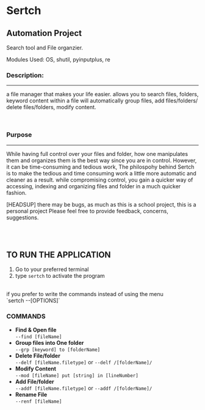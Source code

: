 # Sertch

## Automation Project
Search tool and File organzier.

Modules Used: OS, shutil, pyinputplus, re

### Description:
___
a file manager that makes your life easier. allows you to search files, folders, keyword content within a file
will automatically group files, add files/folders/ delete files/folders, modify content.

<br>

### Purpose
___
While having full control over your files and folder, how one manipulates them and organizes them is the best way since you are in control.
However, it can be time-consuming and tedious work, The philospohy behind Sertch is to make the tedious and time consuming work a little more automatic and cleaner as a result.
while compromising control, you gain a quicker way of accessing, indexing and organizing files and folder in a much quicker fashion.

[HEADSUP]
there may be bugs, as much as this is a school project, this is a personal project
Please feel free to provide feedback, concerns, suggestions.

<br>
<br>

## TO RUN THE APPLICATION
1. Go to your preferred terminal
2. type `sertch` to activate the program
<br>
if you prefer to write the commands instead of using the menu <br>
`sertch --[OPTIONS]` <br>

### COMMANDS <br>
- **Find & Open file** <br>
    `--find [fileName]` <br>
- **Group files into One folder** <br>
    `--grp [keyword] to [folderName]` <br>
- **Delete File/folder** <br>
    `--delf [fileName.filetype]` or `--delf /[folderName]/`<br>
- **Modify Content** <br>
    `--mod [fileName] put [string] in [lineNumber]` <br>
- **Add File/folder** <br>
    `--addf [fileName.filetype]` or `--addf /[folderName]/` <br>
- **Rename File** <br>
    `--renf [fileName]`
